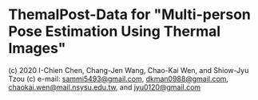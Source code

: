 # ThemalPost-Data for "Multi-person Pose Estimation Using Thermal Images"
(c) 2020 I-Chien Chen, Chang-Jen Wang, Chao-Kai Wen, and Shiow-Jyu Tzou
(c) e-mail: sammi5493@gmail.com, dkman0988@gmail.com, chaokai.wen@mail.nsysu.edu.tw, and jyu0120@gmail.com

